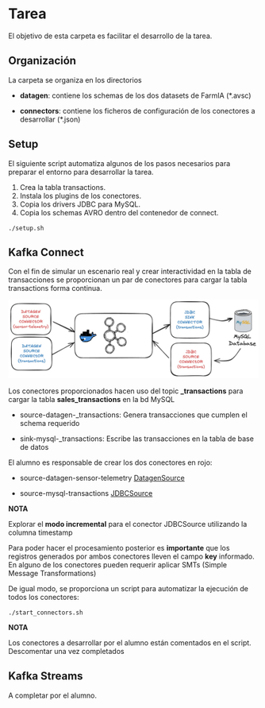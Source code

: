 # Tarea

El objetivo de esta carpeta es facilitar el desarrollo de la tarea.

## Organización

La carpeta se organiza en los directorios

- **datagen**: contiene los schemas de los dos datasets de FarmIA (*.avsc)

- **connectors**: contiene los ficheros de configuración de los conectores a desarrollar (*.json)

## Setup

El siguiente script automatiza algunos de los pasos necesarios para preparar el entorno
para desarrollar la tarea.

1. Crea la tabla transactions.
2. Instala los plugins de los conectores.
2. Copia los drivers JDBC para MySQL.
3. Copia los schemas AVRO dentro del contenedor de connect.

```shell
./setup.sh
```

## Kafka Connect

Con el fin de simular un escenario real y crear interactividad en la tabla de transacciones se proporcionan un par de conectores para cargar la tabla transactions forma continua.

![til](./assets/connect-escenario.jpg)

Los conectores proporcionados hacen uso del topic **_transactions** para cargar la tabla **sales_transactions** en la bd MySQL

- source-datagen-_transactions: Genera transacciones que cumplen el schema requerido

- sink-mysql-_transactions: Escribe las transacciones en la tabla de base de datos 

El alumno es responsable de crear los dos conectores en rojo:

- source-datagen-sensor-telemetry [DatagenSource](https://github.com/confluentinc/kafka-connect-datagen/blob/master/README.md#configuration) 

- source-mysql-transactions [JDBCSource](https://docs.confluent.io/kafka-connectors/jdbc/current/source-connector/overview.html)

**NOTA**

Explorar el **modo incremental** para el conector JDBCSource utilizando la columna timestamp

Para poder hacer el procesamiento posterior es **importante** que los registros generados por ambos conectores lleven el campo **key** informado.
En alguno de los conectores pueden requerir aplicar SMTs (Simple Message Transformations)

De igual modo, se proporciona un script para automatizar la ejecución de todos los conectores:

```shell
./start_connectors.sh
```

**NOTA**

Los conectores a desarrollar por el alumno están comentados en el script. Descomentar una vez completados

## Kafka Streams

A completar por el alumno.
